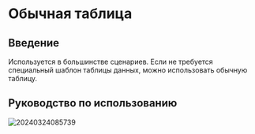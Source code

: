 # Обычная таблица

<PluginInfo name="data-source-main"></PluginInfo>

## Введение

Используется в большинстве сценариев. Если не требуется специальный шаблон таблицы данных, можно использовать обычную таблицу.

## Руководство по использованию

![20240324085739](https://static-docs.nocobase.com/20240324085739.png)